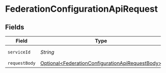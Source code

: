 # FederationConfigurationApiRequest


## Fields

| Field                                                                                                                | Type                                                                                                                 | Required                                                                                                             | Description                                                                                                          |
| -------------------------------------------------------------------------------------------------------------------- | -------------------------------------------------------------------------------------------------------------------- | -------------------------------------------------------------------------------------------------------------------- | -------------------------------------------------------------------------------------------------------------------- |
| `serviceId`                                                                                                          | *String*                                                                                                             | :heavy_check_mark:                                                                                                   | A service ID.                                                                                                        |
| `requestBody`                                                                                                        | [Optional\<FederationConfigurationApiRequestBody>](../../models/operations/FederationConfigurationApiRequestBody.md) | :heavy_minus_sign:                                                                                                   | N/A                                                                                                                  |